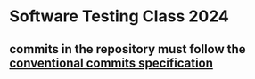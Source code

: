 # Software Testing Class 2024

## commits in the repository must follow the [conventional commits specification](#[installation](https://www.conventionalcommits.org/en/v1.0.0/#specification)https://www.conventionalcommits.org/en/v1.0.0/#specification)

